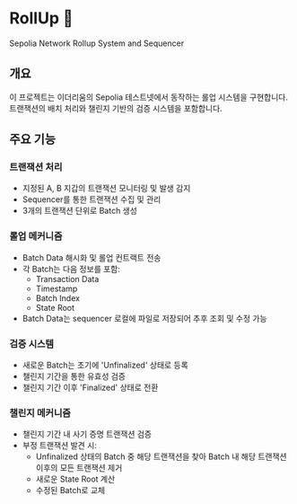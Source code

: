 # RollUp 🔄

Sepolia Network Rollup System and Sequencer

## 개요
이 프로젝트는 이더리움의 Sepolia 테스트넷에서 동작하는 롤업 시스템을 구현합니다. 트랜잭션의 배치 처리와 챌린지 기반의 검증 시스템을 포함합니다.

## 주요 기능

### 트랜잭션 처리
- 지정된 A, B 지갑의 트랜잭션 모니터링 및 발생 감지
- Sequencer를 통한 트랜잭션 수집 및 관리
- 3개의 트랜잭션 단위로 Batch 생성

### 롤업 메커니즘
- Batch Data 해시화 및 롤업 컨트랙트 전송
- 각 Batch는 다음 정보를 포함:
  - Transaction Data
  - Timestamp
  - Batch Index
  - State Root
- Batch Data는 sequencer 로컬에 파일로 저장되어 추후 조회 및 수정 가능

### 검증 시스템
- 새로운 Batch는 초기에 'Unfinalized' 상태로 등록
- 챌린지 기간을 통한 유효성 검증
- 챌린지 기간 이후 'Finalized' 상태로 전환

### 챌린지 메커니즘
- 챌린지 기간 내 사기 증명 트랜잭션 검증
- 부정 트랜잭션 발견 시:
  - Unfinalized 상태의 Batch 중 해당 트랜잭션을 찾아 Batch 내 해당 트랜잭션 이후의 모든 트랜잭션 제거
  - 새로운 State Root 계산
  - 수정된 Batch로 교체


